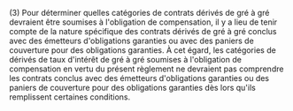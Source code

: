 (3) Pour déterminer quelles catégories de contrats dérivés de gré à gré devraient être soumises à l'obligation de compensation, il y a lieu de tenir compte de la nature spécifique des contrats dérivés de gré à gré conclus avec des émetteurs d'obligations garanties ou avec des paniers de couverture pour des obligations garanties. À cet égard, les catégories de dérivés de taux d'intérêt de gré à gré soumises à l'obligation de compensation en vertu du présent règlement ne devraient pas comprendre les contrats conclus avec des émetteurs d'obligations garanties ou des paniers de couverture pour des obligations garanties dès lors qu'ils remplissent certaines conditions.